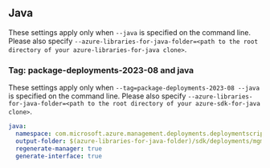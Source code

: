 
## Java

These settings apply only when `--java` is specified on the command line.
Please also specify `--azure-libraries-for-java-folder=<path to the root directory of your azure-libraries-for-java clone>`.

### Tag: package-deployments-2023-08 and java

These settings apply only when `--tag=package-deployments-2023-08 --java` is specified on the command line.
Please also specify `--azure-libraries-for-java-folder=<path to the root directory of your azure-sdk-for-java clone>`.

``` yaml $(tag) == 'package-deployments-2023-08' && $(java)
java:
  namespace: com.microsoft.azure.management.deployments.deploymentscripts.v2023_08_01
  output-folder: $(azure-libraries-for-java-folder)/sdk/deployments/mgmt-v2023_08_01
  regenerate-manager: true
  generate-interface: true
```
